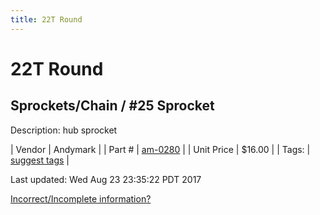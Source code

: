 ```yaml
---
title: 22T Round
---
```


# 22T Round
## Sprockets/Chain / #25 Sprocket
Description: 	hub sprocket 

| Vendor | Andymark | 
| Part # | [am-0280](http://www.andymark.com/Sprocket-p/am-0280.htm) | 
| Unit Price | $16.00 | 
| Tags: | [suggest tags](https://docs.google.com/forms/d/e/1FAIpQLSeWyY8v3RgOty-MyWmh9U0iivNYN_molChYyS-0U-o-kOAv_g/viewform) | 

Last updated: Wed Aug 23 23:35:22 PDT 2017

 [Incorrect/Incomplete information?](https://docs.google.com/forms/d/e/1FAIpQLSeWyY8v3RgOty-MyWmh9U0iivNYN_molChYyS-0U-o-kOAv_g/viewform)